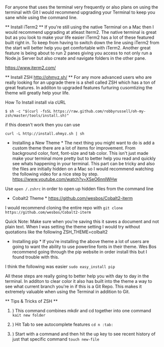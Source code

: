 For anyone that uses the terminal very frequently or also plans on using the terminal with Git I would recommend upgrading your Terminal to keep you sane while using the command line. 

** Install iTerm2 **
If you're still using the native Terminal on a Mac then I would recommend upgrading at atleast Iterm2. The native terminal is great but as you look to make your life easier iTerm2 has a lot of these featured built right in. To keep from having to switch down the line using iTerm2 from the start will better help you get comfortable with iTerm2. Another great feature is being about to run 2 panes giving you access to not only run a Node.js Server but also create and navigate folders in the other pane. 

https://www.iterm2.com/

** Install ZSH http://ohmyz.sh/ **
For any more advanced users who are really looking for an upgrade there is a shell called ZSH which has a ton of great features. In additon to upgraded features furturing cusomtizing the theme will greatly help your life. 

How To Install
install via cURL

```
$ sh -c "$(curl -fsSL https://raw.github.com/robbyrussell/oh-my-zsh/master/tools/install.sh)"
```

if this doesn't work then you can use 
```
curl -L http://install.ohmyz.sh | sh
```

* Installing a New Theme *
The next thing you might want to do is add a custom theme there are a lot of items for improvement. From background color, font, font-size and tab color. This isn't just made make your terminal more pretty but to better help you read and quickly see whats happening in your terminal. This part can be tricky and also the files are initially hidden on a Mac so I would recommend watching the following video for a nice step by step.
https://www.youtube.com/watch?v=XSeO6nnlWHw

Use `open /.zshrc` in order to open up hidden files from the command line

* Cobalt2 Theme *
https://github.com/wesbos/Cobalt2-iterm

I would recommend cloning the entire repo with `git clone https://github.com/wesbos/Cobalt2-iterm`

Quick Note:
Make sure when you're saving this it saves a document and not plain text. When I was setting the theme setting I would
try without quotations like the following ZSH_THEME=colbalt2

* Installing pip *
If you're installing the above theme a lot of users are going to want the ability to use powerline fonts in their theme.
Wes Bos recommend going through the pip website in order install this but I found trouble with this.

I think the following was easier
`sudo easy_install pip`

All these steps are really going to better help you with day to day in the terminal. In additon to clear color it also has built into the theme a way to see what current branch you're in if this is a Git Repo. This makes it extremely valuable when using the Terminal in addition to Git. 

 ** Tips & Tricks of ZSH **
 1. ) This command combines mkdir and cd together into one command
`kait new folder`

2. ) Hit Tab to see autocomplete features
`cd n :tab:`

3. ) Start with a command and then hit the up key to see recent history of just that specific command
`touch new-file`
